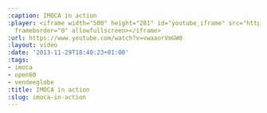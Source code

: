 ```yaml
---
:caption: IMOCA in action
:player: <iframe width="500" height="281" id="youtube_iframe" src="https://www.youtube.com/embed/vwaaorVmGW0?feature=oembed&amp;enablejsapi=1&amp;origin=https://safe.txmblr.com&amp;wmode=opaque"
  frameborder="0" allowfullscreen></iframe>
:url: https://www.youtube.com/watch?v=vwaaorVmGW0
:layout: video
:date: '2013-11-29T18:40:23+01:00'
:tags:
- imoca
- open60
- vendeeglobe
:title: IMOCA in action
:slug: imoca-in-action
---
```

